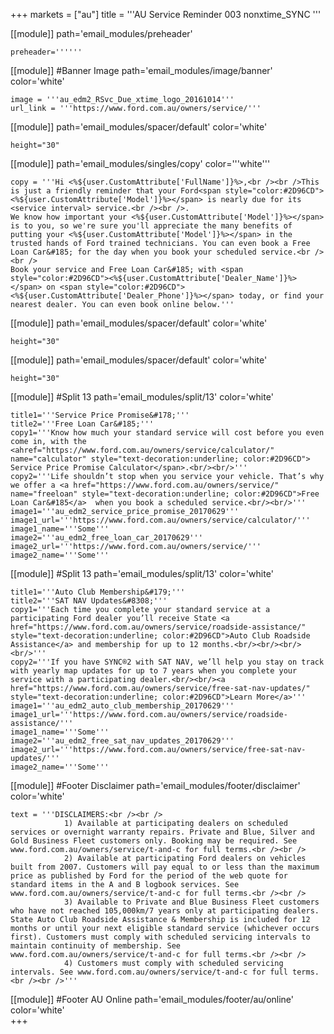 +++
markets = ["au"]
title = '''AU Service Reminder 003 nonxtime_SYNC '''

[[module]]
path='email_modules/preheader'

	preheader=''''''


[[module]] #Banner Image
path='email_modules/image/banner'
color='white'

	image = '''au_edm2_RSvc_Due_xtime_logo_20161014'''
	url_link = '''https://www.ford.com.au/owners/service/'''
    
[[module]]
path='email_modules/spacer/default'
color='white'

	height="30"
    
[[module]]
path='email_modules/singles/copy'
color='''white'''

	copy = '''Hi <%${user.CustomAttribute['FullName']}%>,<br /><br />This is just a friendly reminder that your Ford<span style="color:#2D96CD"><%${user.CustomAttribute['Model']}%></span> is nearly due for its <service interval> service.<br /><br />. 
    We know how important your <%${user.CustomAttribute['Model']}%></span> is to you, so we're sure you'll appreciate the many benefits of putting your <%${user.CustomAttribute['Model']}%></span> in the trusted hands of Ford trained technicians. You can even book a Free Loan Car&#185; for the day when you book your scheduled service.<br /><br />
    Book your service and Free Loan Car&#185; with <span style="color:#2D96CD"><%${user.CustomAttribute['Dealer_Name']}%></span> on <span style="color:#2D96CD"><%${user.CustomAttribute['Dealer_Phone']}%></span> today, or find your nearest dealer. You can even book online below.'''

[[module]]
path='email_modules/spacer/default'
color='white'

	height="30"

    
[[module]]
path='email_modules/spacer/default'
color='white'

	height="30"
    
 [[module]] #Split 13
path='email_modules/split/13'
color='white'

	title1='''Service Price Promise&#178;'''
	title2='''Free Loan Car&#185;'''
	copy1='''Know how much your standard service will cost before you even come in, with the <ahref="https://www.ford.com.au/owners/service/calculator/" name="calculator" style="text-decoration:underline; color:#2D96CD"> Service Price Promise Calculator</span>.<br/><br/>'''
	copy2='''Life shouldn’t stop when you service your vehicle. That’s why we offer a <a href="https://www.ford.com.au/owners/service/" name="freeloan" style="text-decoration:underline; color:#2D96CD">Free Loan Car&#185</a>  when you book a scheduled service.<br/><br/>'''
	image1='''au_edm2_service_price_promise_20170629'''
    image1_url='''https://www.ford.com.au/owners/service/calculator/'''
    image1_name='''Some'''
    image2='''au_edm2_free_loan_car_20170629'''
    image2_url='''https://www.ford.com.au/owners/service/'''
    image2_name='''Some'''

 [[module]] #Split 13
path='email_modules/split/13'
color='white'

	title1='''Auto Club Membership&#179;'''
	title2='''SAT NAV Updates&#8308;'''
	copy1='''Each time you complete your standard service at a participating Ford dealer you’ll receive State <a href="https://www.ford.com.au/owners/service/roadside-assistance/" style="text-decoration:underline; color:#2D96CD">Auto Club Roadside Assistance</a> and membership for up to 12 months.<br/><br/><br/><br/>'''
	copy2='''If you have SYNC®2 with SAT NAV, we’ll help you stay on track with yearly map updates for up to 7 years when you complete your service with a participating dealer.<br/><br/><a href="https://www.ford.com.au/owners/service/free-sat-nav-updates/" style="text-decoration:underline; color:#2D96CD">Learn More</a>'''
	image1='''au_edm2_auto_club_membership_20170629'''
    image1_url='''https://www.ford.com.au/owners/service/roadside-assistance/'''
    image1_name='''Some'''
    image2='''au_edm2_free_sat_nav_updates_20170629'''
    image2_url='''https://www.ford.com.au/owners/service/free-sat-nav-updates/'''
    image2_name='''Some'''

[[module]] #Footer Disclaimer 
path='email_modules/footer/disclaimer'
color='white'

	text = '''DISCLAIMERS:<br /><br />
				1) Available at participating dealers on scheduled services or overnight warranty repairs. Private and Blue, Silver and Gold Business Fleet customers only. Booking may be required. See www.ford.com.au/owners/service/t-and-c for full terms.<br /><br />
                2) Available at participating Ford dealers on vehicles built from 2007. Customers will pay equal to or less than the maximum price as published by Ford for the period of the web quote for standard items in the A and B logbook services. See www.ford.com.au/owners/service/t-and-c for full terms.<br /><br />
                3) Available to Private and Blue Business Fleet customers who have not reached 105,000km/7 years only at participating dealers. State Auto Club Roadside Assistance & Membership is included for 12 months or until your next eligible standard service (whichever occurs first). Customers must comply with scheduled servicing intervals to maintain continuity of membership. See www.ford.com.au/owners/service/t-and-c for full terms.<br /><br />
                4) Customers must comply with scheduled servicing intervals. See www.ford.com.au/owners/service/t-and-c for full terms.<br /><br />'''

[[module]] #Footer AU Online
path='email_modules/footer/au/online'
color='white'    
+++